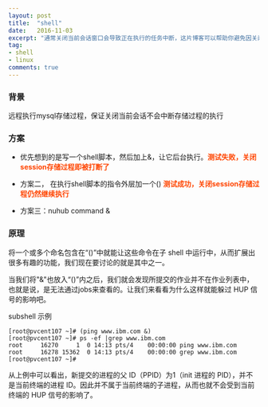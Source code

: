 ```yaml
---
layout: post
title:  "shell"
date:   2016-11-03
excerpt: "通常关闭当前会话窗口会导致正在执行的任务中断，这片博客可以帮助你避免因关闭会话而中断任务。"
tag:
- shell
- linux
comments: true
---
```


### 背景
远程执行mysql存储过程，保证关闭当前会话不会中断存储过程的执行

### 方案
* 优先想到的是写一个shell脚本，然后加上&，让它后台执行。__<font color=#FF4500>测试失败，关闭session存储过程即被打断了</font>__

* 方案二， 在执行shell脚本的指令外层加一个() __<font color=#FF4500>测试成功，关闭session存储过程仍然继续执行</font>__

* 方案三：nuhub command &

### 原理
将一个或多个命名包含在“()”中就能让这些命令在子 shell 中运行中，从而扩展出很多有趣的功能，我们现在要讨论的就是其中之一。

当我们将"&"也放入“()”内之后，我们就会发现所提交的作业并不在作业列表中，也就是说，是无法通过jobs来查看的。让我们来看看为什么这样就能躲过 HUP 信号的影响吧。

subshell 示例

	[root@pvcent107 ~]# (ping www.ibm.com &)
	[root@pvcent107 ~]# ps -ef |grep www.ibm.com
	root     16270     1  0 14:13 pts/4    00:00:00 ping www.ibm.com
	root     16278 15362  0 14:13 pts/4    00:00:00 grep www.ibm.com
	[root@pvcent107 ~]#

从上例中可以看出，新提交的进程的父 ID（PPID）为1（init 进程的 PID），并不是当前终端的进程 ID。因此并不属于当前终端的子进程，从而也就不会受到当前终端的 HUP 信号的影响了。
